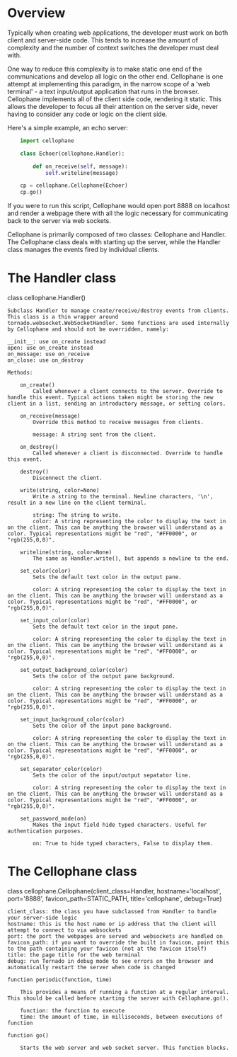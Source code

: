 Overview
========

Typically when creating web applications, the developer must work on both client and server-side code. This tends to increase the amount of complexity and the number of context switches the developer must deal with.

One way to reduce this complexity is to make static one end of the communications and develop all logic on the other end. Cellophane is one attempt at implementing this paradigm, in the narrow scope of a 'web terminal' - a text input/output application that runs in the browser. Cellophane implements all of the client side code, rendering it static. This allows the developer to focus all their attention on the server side, never having to consider any code or logic on the client side.

Here's a simple example, an echo server:

```python
    import cellophane

    class Echoer(cellophane.Handler):

        def on_receive(self, message):
            self.writeline(message)

    cp = cellophane.Cellophane(Echoer)
    cp.go()
```

If you were to run this script, Cellophane would open port 8888 on localhost and render a webpage there with all the logic necessary for communicating back to the server via web sockets.

Cellophane is primarily composed of two classes: Cellophane and Handler. The Cellophane class deals with starting up the server, while the Handler class manages the events fired by individual clients. 


The Handler class
=================

class cellophane.Handler()

    Subclass Handler to manage create/receive/destroy events from clients. This class is a thin wrapper around tornado.websocket.WebSocketHandler. Some functions are used internally by Cellophane and should not be overridden, namely:
    
    __init__: use on_create instead
    open: use on_create instead
    on_message: use on_receive
    on_close: use on_destroy
    
    Methods:
    
        on_create()
            Called whenever a client connects to the server. Override to handle this event. Typical actions taken might be storing the new client in a list, sending an introductory message, or setting colors.
            
        on_receive(message)
            Override this method to receive messages from clients.
            
            message: A string sent from the client.
            
        on_destroy()
            Called whenever a client is disconnected. Override to handle this event.
            
        destroy()
            Disconnect the client.

        write(string, color=None)
            Write a string to the terminal. Newline characters, '\n', result in a new line on the client terminal.
            
            string: The string to write.
            color: A string representing the color to display the text in on the client. This can be anything the browser will understand as a color. Typical representations might be "red", "#FF0000", or "rgb(255,0,0)".

        writeline(string, color=None)
            The same as Handler.write(), but appends a newline to the end.
        
        set_color(color)
            Sets the default text color in the output pane.

            color: A string representing the color to display the text in on the client. This can be anything the browser will understand as a color. Typical representations might be "red", "#FF0000", or "rgb(255,0,0)".
            
        set_input_color(color)
            Sets the default text color in the input pane.

            color: A string representing the color to display the text in on the client. This can be anything the browser will understand as a color. Typical representations might be "red", "#FF0000", or "rgb(255,0,0)".
        
        set_output_background_color(color)
            Sets the color of the output pane background.

            color: A string representing the color to display the text in on the client. This can be anything the browser will understand as a color. Typical representations might be "red", "#FF0000", or "rgb(255,0,0)".
            
        set_input_background_color(color)
            Sets the color of the input pane background.

            color: A string representing the color to display the text in on the client. This can be anything the browser will understand as a color. Typical representations might be "red", "#FF0000", or "rgb(255,0,0)".
            
        set_separator_color(color)
            Sets the color of the input/output sepatator line. 

            color: A string representing the color to display the text in on the client. This can be anything the browser will understand as a color. Typical representations might be "red", "#FF0000", or "rgb(255,0,0)".
            
        set_password_mode(on)
            Makes the input field hide typed characters. Useful for authentication purposes.
            
            on: True to hide typed characters, False to display them.
    

The Cellophane class
====================

class cellophane.Cellophane(client_class=Handler, hostname='localhost', 
                            port='8888', favicon_path=STATIC_PATH, 
                            title='cellophane', debug=True)
                            
    client_class: the class you have subclassed from Handler to handle your server-side logic
    hostname: this is the host name or ip address that the client will attempt to connect to via websockets
    port: the port the webpages are served and websockets are handled on
    favicon_path: if you want to override the built in favicon, point this to the path containing your favicon (not at the favicon itself)
    title: the page title for the web terminal
    debug: run Tornado in debug mode to see errors on the browser and automatically restart the server when code is changed        
    
    function periodic(function, time)
    
        This provides a means of running a function at a regular interval. This should be called before starting the server with Cellophane.go().
        
        function: the function to execute
        time: the amount of time, in milliseconds, between executions of function
        
    function go()
        
        Starts the web server and web socket server. This function blocks.

